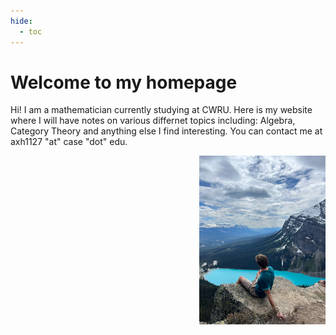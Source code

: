 ```yaml
---
hide:
  - toc
---
```


# Welcome to my homepage

Hi! I am a mathematician currently studying at CWRU. Here is my website where I will have notes on various differnet topics including: Algebra, Category Theory and anything else I find interesting. You can contact me at axh1127 "at" case "dot" edu.

<img src="images/louise.JPG" style="float: right; width:40%"/>